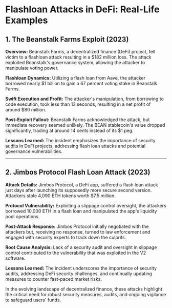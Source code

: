 
# Flashloan Attacks in DeFi: Real-Life Examples

## 1. The Beanstalk Farms Exploit (2023)

**Overview:**
Beanstalk Farms, a decentralized finance (DeFi) project, fell victim to a flashloan attack resulting in a $182 million loss. The attack exploited Beanstalk's governance system, allowing the attacker to manipulate voting power.

**Flashloan Dynamics:**
Utilizing a flash loan from Aave, the attacker borrowed nearly $1 billion to gain a 67 percent voting stake in Beanstalk Farms.

**Swift Execution and Profit:**
The attacker's manipulation, from borrowing to code execution, took less than 13 seconds, resulting in a net profit of around $80 million.

**Post-Exploit Fallout:**
Beanstalk Farms acknowledged the attack, but immediate recovery seemed unlikely. The BEAN stablecoin's value dropped significantly, trading at around 14 cents instead of its $1 peg.

**Lessons Learned:**
The incident emphasizes the importance of security audits in DeFi projects, addressing flash loan attacks and potential governance vulnerabilities.

---

## 2. Jimbos Protocol Flash Loan Attack (2023)

**Attack Details:**
Jimbos Protocol, a DeFi app, suffered a flash loan attack just days after launching its supposedly more secure second version. Attackers stole 4,090 ETH tokens worth $7.5 million.

**Protocol Vulnerability:**
Exploiting a slippage control oversight, the attackers borrowed 10,000 ETH in a flash loan and manipulated the app's liquidity pool operations.

**Post-Attack Response:**
Jimbos Protocol initially negotiated with the attackers but, receiving no response, turned to law enforcement and engaged with security experts to track down the culprits.

**Root Cause Analysis:**
Lack of a security audit and oversight in slippage control contributed to the vulnerability that was exploited in the V2 software.

**Lessons Learned:**
The incident underscores the importance of security audits, addressing DeFi security challenges, and continually updating measures to counter fast-paced market risks.

In the evolving landscape of decentralized finance, these attacks highlight the critical need for robust security measures, audits, and ongoing vigilance to safeguard users' funds.
